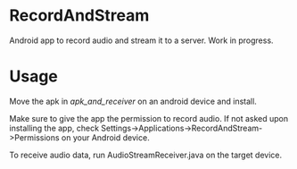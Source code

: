 # RecordAndStream
Android app to record audio and stream it to a server.
Work in progress.

# Usage
Move the apk in *apk_and_receiver* on an android device and install.

Make sure to give the app the permission to record audio. If not asked upon installing the app, check Settings->Applications->RecordAndStream->Permissions on your Android device.

To receive audio data, run AudioStreamReceiver.java on the target device.
